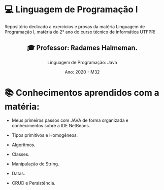 # 💻 Linguagem de Programação I

Repositório dedicado a exercícios e provas da matéria Linguagem de Programação I, matéria do 2° ano do curso técnico de informática UTFPR! 

<div align = "center">

<h2> 🎓 Professor: Radames Halmeman. </h2>

Linguagem de Programação: Java

Ano: 2020 - M32

</div>

# 📚 Conhecimentos aprendidos com a matéria: 

- Meus primeiros passos com JAVA de forma organizada e conhecimentos sobre a IDE NetBeans.

- Tipos primitivos e Homogêneos.

- Algoritmos.

- Classes.

- Manipulação de String.

- Datas.

- CRUD e Persistência.
